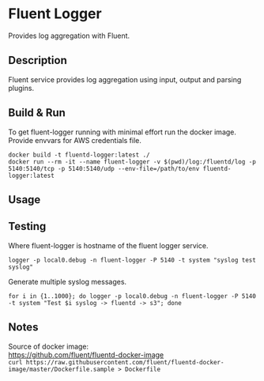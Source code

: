 # Fluent Logger

Provides log aggregation with Fluent.

## Description ##

Fluent service provides log aggregation using input, output and parsing plugins.

## Build & Run ##

To get fluent-logger running with minimal effort run the docker image.  Provide envvars for AWS credentials file.

```
docker build -t fluentd-logger:latest ./  
docker run --rm -it --name fluent-logger -v $(pwd)/log:/fluentd/log -p 5140:5140/tcp -p 5140:5140/udp --env-file=/path/to/env fluentd-logger:latest
```

## Usage

## Testing

Where fluent-logger is hostname of the fluent logger service.

```
logger -p local0.debug -n fluent-logger -P 5140 -t system "syslog test syslog"
```

Generate multiple syslog messages.
```
for i in {1..1000}; do logger -p local0.debug -n fluent-logger -P 5140 -t system "Test $i syslog -> fluentd -> s3"; done
```

## Notes

Source of docker image:  
https://github.com/fluent/fluentd-docker-image  
`curl https://raw.githubusercontent.com/fluent/fluentd-docker-image/master/Dockerfile.sample > Dockerfile`  
